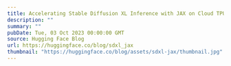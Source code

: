 ```yaml
---
title: Accelerating Stable Diffusion XL Inference with JAX on Cloud TPU v5e
description: ""
summary: ""
pubDate: Tue, 03 Oct 2023 00:00:00 GMT
source: Hugging Face Blog
url: https://huggingface.co/blog/sdxl_jax
thumbnail: "https://huggingface.co/blog/assets/sdxl-jax/thumbnail.jpg"
---
```


